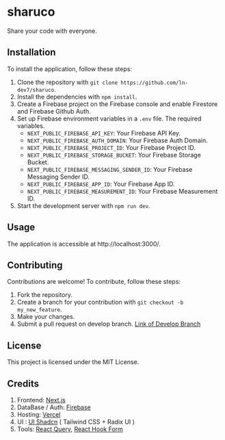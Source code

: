 # sharuco

Share your code with everyone.

## Installation

To install the application, follow these steps:

1. Clone the repository with `git clone https://github.com/ln-dev7/sharuco`.
2. Install the dependencies with `npm install`.
3. Create a Firebase project on the Firebase console and enable Firestore and Firebase Github Auth.
4. Set up Firebase environment variables in a `.env` file. The required variables.
   - `NEXT_PUBLIC_FIREBASE_API_KEY`: Your Firebase API Key.
   - `NEXT_PUBLIC_FIREBASE_AUTH_DOMAIN`: Your Firebase Auth Domain.
   - `NEXT_PUBLIC_FIREBASE_PROJECT_ID`: Your Firebase Project ID.
   - `NEXT_PUBLIC_FIREBASE_STORAGE_BUCKET`: Your Firebase Storage Bucket.
   - `NEXT_PUBLIC_FIREBASE_MESSAGING_SENDER_ID`: Your Firebase Messaging Sender ID.
   - `NEXT_PUBLIC_FIREBASE_APP_ID`: Your Firebase App ID.
   - `NEXT_PUBLIC_FIREBASE_MEASUREMENT_ID`: Your Firebase Measurement ID.
5. Start the development server with `npm run dev`.

## Usage

The application is accessible at http://localhost:3000/.

## Contributing

Contributions are welcome! To contribute, follow these steps:

1. Fork the repository.
2. Create a branch for your contribution with `git checkout -b my_new_feature`.
3. Make your changes.
4. Submit a pull request on develop branch. [Link of Develop Branch](https://sharuco.vercel.app/)

## License

This project is licensed under the MIT License.

## Credits

1. Frontend: [Next.js](https://nextjs.org/)
2. DataBase / Auth: [Firebase](https://firebase.google.com/)
3. Hosting: [Vercel](https://vercel.com/)
4. UI : [UI Shadcn](https://ui.shadcn.com/) ( Tailwind CSS + Radix UI )
5. Tools: [React Query](https://tanstack.com/query/v3/), [React Hook Form](https://react-hook-form.com/)
